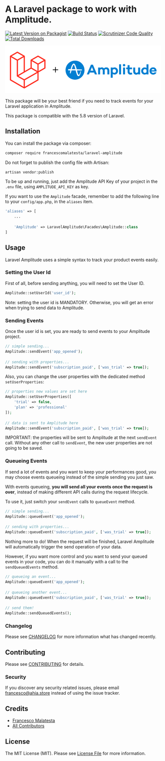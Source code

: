 # A Laravel package to work with Amplitude.

[![Latest Version on Packagist](https://img.shields.io/packagist/v/francescomalatesta/laravel-amplitude.svg?style=flat-square)](https://packagist.org/packages/francescomalatesta/laravel-amplitude)
[![Build Status](https://img.shields.io/travis/francescomalatesta/laravel-amplitude/master.svg?style=flat-square)](https://travis-ci.org/francescomalatesta/laravel-amplitude)
[![Scrutinizer Code Quality](https://scrutinizer-ci.com/g/francescomalatesta/laravel-amplitude/badges/quality-score.png?b=master)](https://scrutinizer-ci.com/g/francescomalatesta/laravel-amplitude/?branch=master)
[![Total Downloads](https://img.shields.io/packagist/dt/francescomalatesta/laravel-amplitude.svg?style=flat-square)](https://packagist.org/packages/francescomalatesta/laravel-amplitude)

![](laravel-amplitude.png)

This package will be your best friend if you need to track events for your Laravel application in Amplitude.

This package is compatible with the 5.8 version of Laravel.

## Installation

You can install the package via composer:

```bash
composer require francescomalatesta/laravel-amplitude
```

Do not forget to publish the config file with Artisan:

```bash
artisan vendor:publish
```

To be up and running, just add the Amplitude API Key of your project in the `.env` file, using `AMPLITUDE_API_KEY` as key.

If you want to use the `Amplitude` facade, remember to add the following line to your `config/app.php`, in the `aliases` item.

```php
'aliases' => [
    ...

    'Amplitude' => LaravelAmplitude\Facades\Amplitude::class
]
```

## Usage

Laravel Amplitude uses a simple syntax to track your product events easily.

### Setting the User Id

First of all, before sending anything, you will need to set the User ID.

```php
Amplitude::setUserId('user_id');
```

Note: setting the user id is MANDATORY. Otherwise, you will get an error when trying to send data to Amplitude.

### Sending Events

Once the user id is set, you are ready to send events to your Amplitude project.

```php
// simple sending...
Amplitude::sendEvent('app_opened');

// sending with properties...
Amplitude::sendEvent('subscription_paid', ['was_trial' => true]);
```

Also, you can change the user properties with the dedicated method `setUserProperties`:

```php
// properties new values are set here
Amplitude::setUserProperties([
    'trial' => false,
    'plan' => 'professional'
]);

// data is sent to Amplitude here
Amplitude::sendEvent('subscription_paid', ['was_trial' => true]);
```

IMPORTANT: the properties will be sent to Amplitude at the next `sendEvent` call. Without any other call to `sendEvent`, the new user properties are not going to be saved.

### Queueing Events

If send a lot of events and you want to keep your performances good, you may choose events queueing instead of the simple sending you just saw.

With events queueing, **you will send all your events once the request is over**, instead of making different API calls during the request lifecycle.

To use it, just switch your `sendEvent` calls to `queueEvent` method.

```php
// simple sending...
Amplitude::queueEvent('app_opened');

// sending with properties...
Amplitude::queueEvent('subscription_paid', ['was_trial' => true]);
```

Nothing more to do! When the request will be finished, Laravel Amplitude will automatically trigger the send operation of your data.

However, if you want more control and you want to send your queued events in your code, you can do it manually with a call to the `sendQueuedEvents` method.

```php
// queueing an event...
Amplitude::queueEvent('app_opened');

// queueing another event...
Amplitude::queueEvent('subscription_paid', ['was_trial' => true]);

// send them!
Amplitude::sendQueuedEvents();
```

### Changelog

Please see [CHANGELOG](CHANGELOG.md) for more information what has changed recently.

## Contributing

Please see [CONTRIBUTING](CONTRIBUTING.md) for details.

### Security

If you discover any security related issues, please email francesco@ahia.store instead of using the issue tracker.

## Credits

- [Francesco Malatesta](https://github.com/francescomalatesta)
- [All Contributors](../../contributors)

## License

The MIT License (MIT). Please see [License File](LICENSE.md) for more information.

